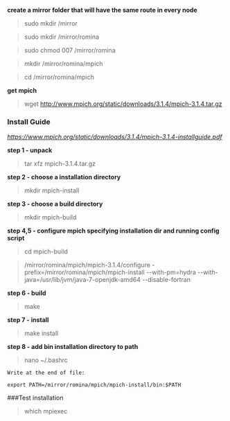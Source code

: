 **create a mirror folder that will have the same route in every node**

 > sudo mkdir /mirror

 > sudo mkdir /mirror/romina

 > sudo chmod 007 /mirror/romina

 > mkdir /mirror/romina/mpich

 > cd /mirror/romina/mpich

**get mpich**

 > wget http://www.mpich.org/static/downloads/3.1.4/mpich-3.1.4.tar.gz

### Install Guide

*https://www.mpich.org/static/downloads/3.1.4/mpich-3.1.4-installguide.pdf*

**step 1 - unpack**

 > tar xfz mpich-3.1.4.tar.gz

**step 2 - choose a installation directory**

 > mkdir mpich-install

**step 3 - choose a build directory**
 > mkdir mpich-build

**step 4,5 - configure mpich specifying installation dir and running config script**

 > cd mpich-build

 > /mirror/romina/mpich/mpich-3.1.4/configure -prefix=/mirror/romina/mpich/mpich-install --with-pm=hydra --with-java=/usr/lib/jvm/java-7-openjdk-amd64 --disable-fortran

**step 6 - build**

 > make

**step 7 - install**

 > make install

**step 8 - add bin installation directory to path**

 > nano ~/.bashrc

    Write at the end of file:
    
    export PATH=/mirror/romina/mpich/mpich-install/bin:$PATH

###Test installation

 > which mpiexec

